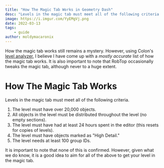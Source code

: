 ```yaml
---
title: "How The Magic Tab Works in Geometry Dash"
desc: "Levels in the magic tab must meet all of the following criteria. 20,000 objects, no empty parts, at least 24 hours spent in the editor, and more criteria."
image: https://i.imgur.com/YyEMgVj.png
date: 2022-03-13
tags:
    - guide
author: moldymacaronix
---
```


How the magic tab works still remains a mystery. However, using Colon's [level analyzer](https://github.com/GDColon/GDBrowser), I believe I have come up with a *mostly accurate* list of how the magic tab works. It is also important to note that RobTop occasionally tweaks the magic tab, although never to a huge extent.

# How The Magic Tab Works

Levels in the magic tab must meet all of the following criteria.

1. The level must have over 20,000 objects.
2. All objects in the level must be distributed throughout the level (no empty sections).
3. The level must have had at least 24 hours spent in the editor (this resets for copies of levels).
4. The level must have objects marked as "High Detail."
5. The level needs at least 100 group IDs.

It is important to note that none of this is confirmed. However, given what we do know, it is a good idea to aim for all of the above to get your level in the magic tab.